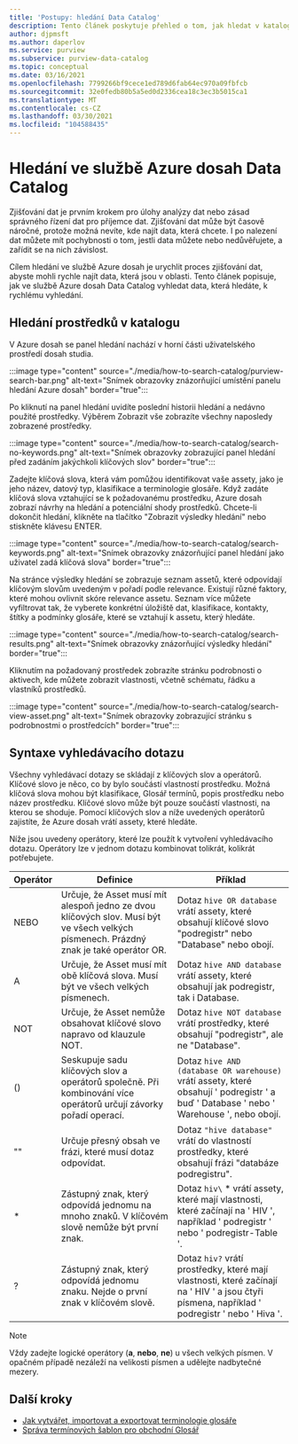 ```yaml
---
title: 'Postupy: hledání Data Catalog'
description: Tento článek poskytuje přehled o tom, jak hledat v katalogu dat.
author: djpmsft
ms.author: daperlov
ms.service: purview
ms.subservice: purview-data-catalog
ms.topic: conceptual
ms.date: 03/16/2021
ms.openlocfilehash: 7799266bf9cece1ed789d6fab64ec970a09fbfcb
ms.sourcegitcommit: 32e0fedb80b5a5ed0d2336cea18c3ec3b5015ca1
ms.translationtype: MT
ms.contentlocale: cs-CZ
ms.lasthandoff: 03/30/2021
ms.locfileid: "104588435"
---
```

# <a name="search-the-azure-purview-data-catalog"></a>Hledání ve službě Azure dosah Data Catalog

Zjišťování dat je prvním krokem pro úlohy analýzy dat nebo zásad správného řízení dat pro příjemce dat. Zjišťování dat může být časově náročné, protože možná nevíte, kde najít data, která chcete. I po nalezení dat můžete mít pochybnosti o tom, jestli data můžete nebo nedůvěřujete, a zařídit se na nich závislost.

Cílem hledání ve službě Azure dosah je urychlit proces zjišťování dat, abyste mohli rychle najít data, která jsou v oblasti. Tento článek popisuje, jak ve službě Azure dosah Data Catalog vyhledat data, která hledáte, k rychlému vyhledání.

## <a name="search-the-catalog-for-assets"></a>Hledání prostředků v katalogu

V Azure dosah se panel hledání nachází v horní části uživatelského prostředí dosah studia.

:::image type="content" source="./media/how-to-search-catalog/purview-search-bar.png" alt-text="Snímek obrazovky znázorňující umístění panelu hledání Azure dosah" border="true":::

Po kliknutí na panel hledání uvidíte poslední historii hledání a nedávno použité prostředky. Výběrem Zobrazit vše zobrazíte všechny naposledy zobrazené prostředky.

:::image type="content" source="./media/how-to-search-catalog/search-no-keywords.png" alt-text="Snímek obrazovky zobrazující panel hledání před zadáním jakýchkoli klíčových slov" border="true":::

Zadejte klíčová slova, která vám pomůžou identifikovat vaše assety, jako je jeho název, datový typ, klasifikace a terminologie glosáře. Když zadáte klíčová slova vztahující se k požadovanému prostředku, Azure dosah zobrazí návrhy na hledání a potenciální shody prostředků. Chcete-li dokončit hledání, klikněte na tlačítko "Zobrazit výsledky hledání" nebo stiskněte klávesu ENTER.

:::image type="content" source="./media/how-to-search-catalog/search-keywords.png" alt-text="Snímek obrazovky znázorňující panel hledání jako uživatel zadá klíčová slova" border="true":::

Na stránce výsledky hledání se zobrazuje seznam assetů, které odpovídají klíčovým slovům uvedeným v pořadí podle relevance. Existují různé faktory, které mohou ovlivnit skóre relevance assetu. Seznam více můžete vyfiltrovat tak, že vyberete konkrétní úložiště dat, klasifikace, kontakty, štítky a podmínky glosáře, které se vztahují k assetu, který hledáte.

:::image type="content" source="./media/how-to-search-catalog/search-results.png" alt-text="Snímek obrazovky znázorňující výsledky hledání" border="true":::

 Kliknutím na požadovaný prostředek zobrazíte stránku podrobnosti o aktivech, kde můžete zobrazit vlastnosti, včetně schématu, řádku a vlastníků prostředků.

:::image type="content" source="./media/how-to-search-catalog/search-view-asset.png" alt-text="Snímek obrazovky zobrazující stránku s podrobnostmi o prostředcích" border="true":::

## <a name="search-query-syntax"></a>Syntaxe vyhledávacího dotazu

Všechny vyhledávací dotazy se skládají z klíčových slov a operátorů. Klíčové slovo je něco, co by bylo součástí vlastností prostředku. Možná klíčová slova mohou být klasifikace, Glosář termínů, popis prostředku nebo název prostředku. Klíčové slovo může být pouze součástí vlastnosti, na kterou se shoduje. Pomocí klíčových slov a níže uvedených operátorů zajistíte, že Azure dosah vrátí assety, které hledáte. 

Níže jsou uvedeny operátory, které lze použít k vytvoření vyhledávacího dotazu. Operátory lze v jednom dotazu kombinovat tolikrát, kolikrát potřebujete.

| Operátor | Definice | Příklad |
| -------- | ---------- | ------- |
| NEBO | Určuje, že Asset musí mít alespoň jedno ze dvou klíčových slov. Musí být ve všech velkých písmenech. Prázdný znak je také operátor OR.  | Dotaz `hive OR database` vrátí assety, které obsahují klíčové slovo "podregistr" nebo "Database" nebo obojí. |
| A | Určuje, že Asset musí mít obě klíčová slova. Musí být ve všech velkých písmenech. | Dotaz `hive AND database` vrátí assety, které obsahují jak podregistr, tak i Database. |
| NOT | Určuje, že Asset nemůže obsahovat klíčové slovo napravo od klauzule NOT. | Dotaz `hive NOT database` vrátí prostředky, které obsahují "podregistr", ale ne "Database". |
| () | Seskupuje sadu klíčových slov a operátorů společně. Při kombinování více operátorů určují závorky pořadí operací. | Dotaz `hive AND (database OR warehouse)` vrátí assety, které obsahují ' podregistr ' a buď ' Database ' nebo ' Warehouse ', nebo obojí. |
| "" | Určuje přesný obsah ve frázi, které musí dotaz odpovídat. | Dotaz `"hive database"` vrátí do vlastností prostředky, které obsahují frázi "databáze podregistru". |
| * | Zástupný znak, který odpovídá jednomu na mnoho znaků. V klíčovém slově nemůže být první znak. | Dotaz `hiv\` * vrátí assety, které mají vlastnosti, které začínají na ' HIV ', například ' podregistr ' nebo ' podregistr-Table '. |
| ? | Zástupný znak, který odpovídá jednomu znaku. Nejde o první znak v klíčovém slově. | Dotaz `hiv?` vrátí prostředky, které mají vlastnosti, které začínají na ' HIV ' a jsou čtyři písmena, například ' podregistr ' nebo ' Hiva '. |

> [!Note]
> Vždy zadejte logické operátory (**a**, **nebo**, **ne**) u všech velkých písmen. V opačném případě nezáleží na velikosti písmen a udělejte nadbytečné mezery.

## <a name="next-steps"></a>Další kroky

- [Jak vytvářet, importovat a exportovat terminologie glosáře](how-to-create-import-export-glossary.md)
- [Správa termínových šablon pro obchodní Glosář](how-to-manage-term-templates.md)
